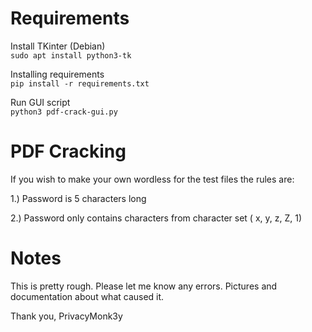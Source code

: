 # Requirements
Install TKinter (Debian)  
`sudo apt install python3-tk`

Installing requirements  
`pip install -r requirements.txt`

Run GUI script  
`python3 pdf-crack-gui.py`

# PDF Cracking

If you wish to make your own wordless for the test files the rules are:

1.) Password is 5 characters long

2.) Password only contains characters from character set ( x, y, z, Z, 1)


# Notes

This is pretty rough. Please let me know any errors.
Pictures and documentation about what caused it.

Thank you,
PrivacyMonk3y
